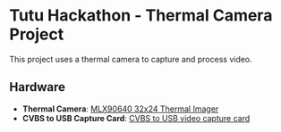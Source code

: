 # Tutu Hackathon - Thermal Camera Project

This project uses a thermal camera to capture and process video.

## Hardware

- **Thermal Camera**: [MLX90640 32x24 Thermal Imager](https://www.aliexpress.com/item/1005007379371812.html)
- **CVBS to USB Capture Card**: [CVBS to USB video capture card](https://www.aliexpress.com/item/1005005648528962.html)
